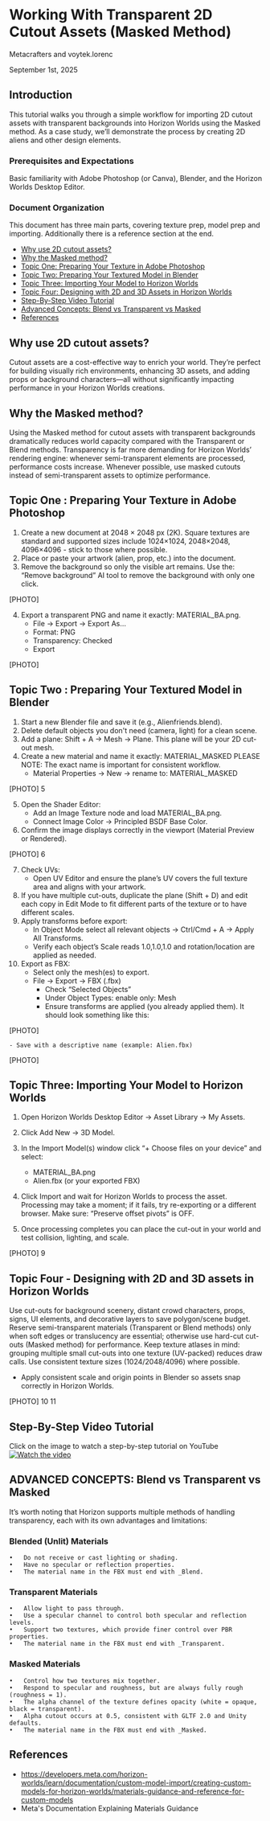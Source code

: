 <!-- The title of your document -->
# Working With Transparent 2D Cutout Assets (Masked Method)

<!-- Put your name, at least your Horizon Name, as the author -->
Metacrafters and voytek.lorenc
<!-- IMPORTANT: Put the date this document was last updated! This is
important information for people to tell how 'stale' this info might 
be.-->
September 1st, 2025  

## Introduction

<!-- This section should describe what this document is going to cover. Try to provide some background and motivation as to why a creator would want to read your document. -->

This tutorial walks you through a simple workflow for importing 2D cutout assets with transparent backgrounds into Horizon Worlds using the Masked method. As a case study, we’ll demonstrate the process by creating 2D aliens and other design elements.

### Prerequisites and Expectations

<!-- This section should indicate any expectations you have of your readers, such as other materials or concepts they should already be familiar with in order to get the most out of your document. -->

Basic familiarity with Adobe Photoshop (or Canva), Blender, and the Horizon Worlds Desktop Editor.


### Document Organization

<!-- This s an optional section, but possibly useful if your document has unusual document structure, or needs a table of contents with internal links because it is very long. 

Note that github automatically creates a clickable Outline from your section headings. Make sure you properly 'nest' your headings by using ##, ###, ####, #####, etc for sub sections so that the outline has a good hierarchy and makes navigating your document easier. I recommend only using # for the initial title, as the font for H1 renders very large. -->

This document has three main parts, covering texture prep, model prep and importing. Additionally there is a reference section at the end. 

- [Why use 2D cutout assets?](#why-use-2d-cutout-assets)
- [Why the Masked method?](#why-the-masked-method)
- [Topic One: Preparing Your Texture in Adobe Photoshop](#topic-one--preparing-your-texture-in-adobe-photoshop)
- [Topic Two: Preparing Your Textured Model in Blender](#topic-two--preparing-your-textured-model-in-blender)
- [Topic Three: Importing Your Model to Horizon Worlds](#topic-three-importing-your-model-to-horizon-worlds)
- [Topic Four: Designing with 2D and 3D Assets in Horizon Worlds](#topic-four---designing-with-2d-and-3d-assets-in-horizon-worlds)
- [Step-By-Step Video Tutorial](#step-by-step-video-tutorial)
- [Advanced Concepts: Blend vs Transparent vs Masked](#advanced-concepts--blend-vs-transparent-vs-masked)
- [References](#references)

## Why use 2D cutout assets?
Cutout assets are a cost-effective way to enrich your world. They’re perfect for building visually rich environments, enhancing 3D assets, and adding props or background characters—all without significantly impacting performance in your Horizon Worlds creations.

## Why the Masked method?
Using the Masked method for cutout assets with transparent backgrounds dramatically reduces world capacity compared with the Transparent or Blend methods. Transparency is far more demanding for Horizon Worlds’ rendering engine: whenever semi-transparent elements are processed, performance costs increase. Whenever possible, use masked cutouts instead of semi-transparent assets to optimize performance.


## Topic One : Preparing Your Texture in Adobe Photoshop

1. Create a new document at 2048 × 2048 px (2K). Square textures are standard and supported sizes include 1024×1024, 2048×2048, 4096×4096 - stick to those where possible.
2. Place or paste your artwork (alien, prop, etc.) into the document.
3. Remove the background so only the visible art remains. Use the: “Remove background” AI tool to remove the background with only one click. 

[PHOTO]

4. Export a transparent PNG and name it exactly: MATERIAL_BA.png.
   - File → Export → Export As…
   - Format: PNG
   - Transparency: Checked
   - Export

[PHOTO]



## Topic Two : Preparing Your Textured Model in Blender

1. Start a new Blender file and save it (e.g., Alienfriends.blend).
2. Delete default objects you don't need (camera, light) for a clean scene.
3. Add a plane: Shift + A → Mesh → Plane. This plane will be your 2D cut-out mesh.
4. Create a new material and name it exactly: MATERIAL_MASKED 
PLEASE NOTE: The exact name is important for consistent workflow.
   - Material Properties → New → rename to: MATERIAL_MASKED    

[PHOTO] 5

5. Open the Shader Editor:
   - Add an Image Texture node and load MATERIAL_BA.png.
   - Connect Image Color → Principled BSDF Base Color.
6. Confirm the image displays correctly in the viewport (Material Preview or Rendered).

[PHOTO] 6

7. Check UVs:
   - Open UV Editor and ensure the plane’s UV covers the full texture area and aligns with your artwork.
8. If you have multiple cut-outs, duplicate the plane (Shift + D) and edit each copy in Edit Mode to fit different parts of the texture or to have different scales.
9. Apply transforms before export:
   - In Object Mode select all relevant objects → Ctrl/Cmd + A → Apply All Transforms.
   - Verify each object’s Scale reads 1.0,1.0,1.0 and rotation/location are applied as needed.
10. Export as FBX:
    - Select only the mesh(es) to export.
    - File → Export → FBX (.fbx)
      - Check “Selected Objects”
      - Under Object Types: enable only: Mesh
      - Ensure transforms are applied (you already applied them).
It should look something like this:

[PHOTO]

    - Save with a descriptive name (example: Alien.fbx)

[PHOTO]


## Topic Three: Importing Your Model to Horizon Worlds

1. Open Horizon Worlds Desktop Editor → Asset Library → My Assets.
2. Click Add New → 3D Model.
3. In the Import Model(s) window click “+ Choose files on your device” and select:
   -  MATERIAL_BA.png 
   -  Alien.fbx  (or your exported FBX)

5. Click Import and wait for Horizon Worlds to process the asset. Processing may take a moment; if it fails, try re-exporting or a different browser. Make sure: “Preserve offset pivots” is OFF.
6. Once processing completes you can place the cut-out in your world and test collision, lighting, and scale.

[PHOTO] 9 


## Topic Four - Designing with 2D and 3D assets in Horizon Worlds

Use cut-outs for background scenery, distant crowd characters, props, signs, UI elements, and decorative layers to save polygon/scene budget.
Reserve semi-transparent materials (Transparent or Blend methods) only when soft edges or translucency are essential; otherwise use hard-cut cut-outs (Masked method) for performance.
Keep texture atlases in mind: grouping multiple small cut-outs into one texture (UV-packed) reduces draw calls. Use consistent texture sizes (1024/2048/4096) where possible.
- Apply consistent scale and origin points in Blender so assets snap correctly in Horizon Worlds.

[PHOTO] 10 11


## Step-By-Step Video Tutorial

Click on the image to watch a step-by-step tutorial on YouTube
[![Watch the video](https://img.youtube.com/vi/37Z5I5g3Ing/0.jpg)](https://www.youtube.com/watch?v=37Z5I5g3Ing)


## ADVANCED CONCEPTS:  Blend vs Transparent vs Masked

It’s worth noting that Horizon supports multiple methods of handling transparency, each with its own advantages and limitations:

### Blended (Unlit) Materials
	•	Do not receive or cast lighting or shading.
	•	Have no specular or reflection properties.
	•	The material name in the FBX must end with _Blend.

### Transparent Materials
	•	Allow light to pass through.
	•	Use a specular channel to control both specular and reflection levels.
	•	Support two textures, which provide finer control over PBR properties.
	•	The material name in the FBX must end with _Transparent.

### Masked Materials
	•	Control how two textures mix together.
	•	Respond to specular and roughness, but are always fully rough (roughness = 1).
	•	The alpha channel of the texture defines opacity (white = opaque, black = transparent).
	•	Alpha cutout occurs at 0.5, consistent with GLTF 2.0 and Unity defaults.
	•	The material name in the FBX must end with _Masked.


## References

<!-- this is the place to put useful supplementary information, such as references to other websites or documents in the github repo that are relevant to your topic -->

- https://developers.meta.com/horizon-worlds/learn/documentation/custom-model-import/creating-custom-models-for-horizon-worlds/materials-guidance-and-reference-for-custom-models
- Meta's Documentation Explaining Materials Guidance
